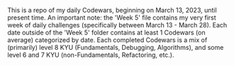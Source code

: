 This is a repo of my daily Codewars, beginning on March 13, 2023, until present time. An important note: the 'Week 5' file contains my very first week of daily challenges (specifically between March 13 - March 28). Each date outside of the 'Week 5' folder contains at least 1 Codewars (on average) categorized by date. Each completed Codewars is a mix of (primarily) level 8 KYU (Fundamentals, Debugging, Algorithms), and some level 6 and 7 KYU (non-Fundamentals, Refactoring, etc.).
